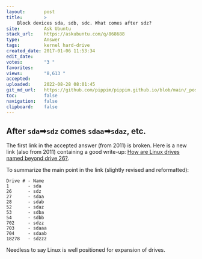 ```yaml
---
layout:       post
title:        >
    Block devices sda, sdb, sdc. What comes after sdz?
site:         Ask Ubuntu
stack_url:    https://askubuntu.com/q/868688
type:         Answer
tags:         kernel hard-drive
created_date: 2017-01-06 11:53:34
edit_date:    
votes:        "3 "
favorites:    
views:        "8,613 "
accepted:     
uploaded:     2022-08-28 08:01:45
git_md_url:   https://github.com/pippim/pippim.github.io/blob/main/_posts/2017/2017-01-06-Block-devices-sda_-sdb_-sdc.-What-comes-after-sdz_.md
toc:          false
navigation:   false
clipboard:    false
---
```


## After `sda`➡`sdz` comes `sdaa`➡`sdaz`, etc.

The first link in the accepted answer (from 2011) is broken. Here is a new link (also from 2011) containing a good write-up: [How are Linux drives named beyond drive 26?][1].

To summarize the main point in the link (slightly revised and reformatted):

``` 
Drive # - Name
1	    - sda
26	    - sdz
27	    - sdaa
28	    - sdab
52	    - sdaz
53	    - sdba
54	    - sdbb
702	    - sdzz
703	    - sdaaa
704	    - sdaab
18278   - sdzzz
```

Needless to say Linux is well positioned for expansion of drives.

  [1]: https://rwmj.wordpress.com/2011/01/09/how-are-linux-drives-named-beyond-drive-26-devsdz/
